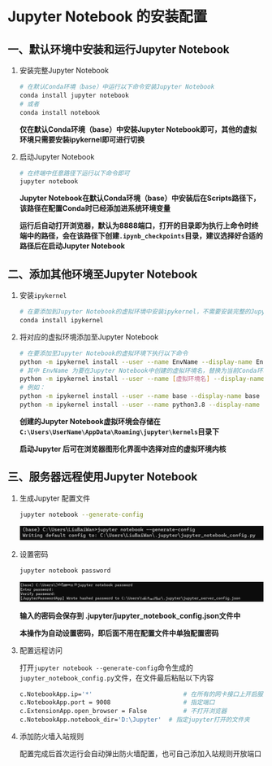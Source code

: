 # Jupyter Notebook 的安装配置

## 一、默认环境中安装和运行Jupyter Notebook

1. 安装完整Jupyter Notebook

   ```bash
   # 在默认Conda环境（base）中运行以下命令安装Jupyter Notebook
   conda install jupyter notebook
   # 或者
   conda install notebook
   ```

   **仅在默认Conda环境（base）中安装Jupyter Notebook即可，其他的虚拟环境只需要安装ipykernel即可进行切换**

2. 启动Jupyter Notebook

   ```bash
   # 在终端中任意路径下运行以下命令即可
   jupyter notebook
   ```

   **Jupyter Notebook在默认Conda环境（base）中安装后在Scripts路径下，该路径在配置Conda时已经添加进系统环境变量**

   **运行后自动打开浏览器，默认为8888端口，打开的目录即为执行上命令时终端中的路径，会在该路径下创建`.ipynb_checkpoints`目录，建议选择好合适的路径后在启动Jupyter Notebook**

## 二、添加其他环境至Jupyter Notebook

1. 安装`ipykernel`

   ```bash
   # 在要添加到Jupyter Notebook的虚拟环境中安装ipykernel，不需要安装完整的Jupyter Notebook
   conda install ipykernel
   ```

2. 将对应的虚拟环境添加至Jupyter Notebook

   ```bash
   # 在要添加至Jupyter Notebook的虚拟环境下执行以下命令
   python -m ipykernel install --user --name EnvName --display-name EnvName
   # 其中 EnvName 为要在Jupyter Notebook中创建的虚拟环境名，替换为当前Conda环境名即可
   python -m ipykernel install --user --name [虚拟环境名] --display-name [想要在jupyter上显示的环境名]
   # 例如：
   python -m ipykernel install --user --name base --display-name base
   python -m ipykernel install --user --name python3.8 --display-name python3.8
   ```

   **创建的Jupyter Notebook虚拟环境会存储在`C:\Users\UserName\AppData\Roaming\jupyter\kernels`目录下**
   
   **启动Jupyter 后可在浏览器图形化界面中选择对应的虚拟环境内核**

## 三、服务器远程使用Jupyter Notebook

1. 生成Jupyter 配置文件

   ```bash
   jupyter notebook --generate-config
   ```

   ![4.jupyter_notebook_config](./img/4.jupyter_notebook_config.png)

2. 设置密码

   ```bash
   jupyter notebook password
   ```

   ![5.jupyter_notebook_password](./img/5.jupyter_notebook_password.png)

   **输入的密码会保存到 .jupyter/jupyter_notebook_config.json文件中**

   **本操作为自动设置密码，即后面不用在配置文件中单独配置密码**

3. 配置远程访问

   打开`jupyter notebook --generate-config`命令生成的`jupyter_notebook_config.py`文件，在文件最后粘贴以下内容

   ```bash
   c.NotebookApp.ip='*'      				 	# 在所有的网卡接口上开启服务
   c.NotebookApp.port = 9008 					# 指定端口
   c.ExtensionApp.open_browser = False    		# 不打开浏览器
   c.NotebookApp.notebook_dir='D:\Jupyter' 	# 指定jupyter打开的文件夹
   ```

4. 添加防火墙入站规则

   配置完成后首次运行会自动弹出防火墙配置，也可自己添加入站规则开放端口

